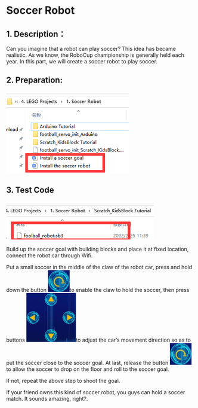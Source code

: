 # **Soccer Robot**

## **1. Description：**

Can you imagine that a robot can play soccer? This idea has became realistic. As we know, the RoboCup championship is generally held each year. In this part, we will create a soccer robot to play soccer.

## 2.  **Preparation:**
    
![](media/1f48f09ac30bc8bb1528a9922f5257c4.png)
    
## **3. Test Code**
    
![](media/e9ad570f3e80bdfe1740205056626488.png)
    
Build up the soccer goal with building blocks and place it at fixed location, connect the robot car through Wifi.
    
Put a small soccer in the middle of the claw of the robot car, press and hold down the button ![](media/c6d6fb5f7473c0aabcdeddb580b740ed.png)to enable the claw to
hold the soccer, then press buttons ![](media/5f365b2083f264b4ecfc5e68d07df287.png)to adjust the car’s movement direction so as to put the soccer close to the soccer goal. At last, release the button ![](media/c6d6fb5f7473c0aabcdeddb580b740ed.png)to
allow the soccer to drop on the floor and roll to the soccer goal.

If not, repeat the above step to shoot the goal.
    
If your friend owns this kind of soccer robot, you guys can hold a soccer match. It sounds amazing, right?.
